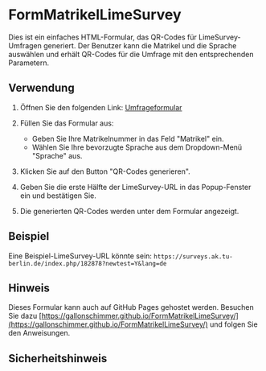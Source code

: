 # FormMatrikelLimeSurvey

Dies ist ein einfaches HTML-Formular, das QR-Codes für LimeSurvey-Umfragen generiert. Der Benutzer kann die Matrikel und die Sprache auswählen und erhält QR-Codes für die Umfrage mit den entsprechenden Parametern.

## Verwendung

1. Öffnen Sie den folgenden Link: [Umfrageformular](https://htmlpreview.github.io/?https://github.com/GallonSchimmer/FormMatrikelLimeSurvey/blob/main/index.html)

2. Füllen Sie das Formular aus:
   - Geben Sie Ihre Matrikelnummer in das Feld "Matrikel" ein.
   - Wählen Sie Ihre bevorzugte Sprache aus dem Dropdown-Menü "Sprache" aus.

3. Klicken Sie auf den Button "QR-Codes generieren".

4. Geben Sie die erste Hälfte der LimeSurvey-URL in das Popup-Fenster ein und bestätigen Sie.

5. Die generierten QR-Codes werden unter dem Formular angezeigt.

## Beispiel

Eine Beispiel-LimeSurvey-URL könnte sein: `https://surveys.ak.tu-berlin.de/index.php/182878?newtest=Y&lang=de`

## Hinweis

Dieses Formular kann auch auf GitHub Pages gehostet werden. Besuchen Sie dazu [https://gallonschimmer.github.io/FormMatrikelLimeSurvey/](https://gallonschimmer.github.io/FormMatrikelLimeSurvey/) und folgen Sie den Anweisungen.

## Sicherheitshinweis

